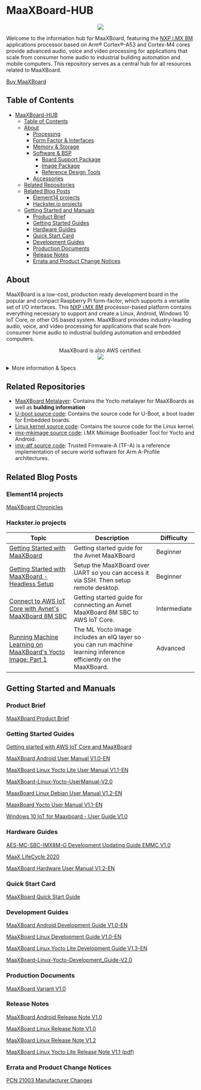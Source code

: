 # MaaXBoard-HUB
<p align="center">
    <img src="https://github.com/Avnet/MaaXBoard-HUB/assets/88205887/9e382786-3ac3-4b9f-acf2-fc61217ed5d7">
</p>

Welcome to the information hub for MaaXBoard, featuring the [NXP i.MX 8M](https://www.nxp.com/products/processors-and-microcontrollers/arm-processors/i-mx-applications-processors/i-mx-8-applications-processors/i-mx-8m-family-armcortex-a53-cortex-m4-audio-voice-video:i.MX8M) applications processor based on Arm® Cortex®-A53 and Cortex-M4 cores provide advanced audio, voice and video processing for applications that scale from consumer home audio to industrial building automation and mobile computers. This repository serves as a central hub for all resources related to MaaXBoard. <br />

[Buy MaaXBoard](https://www.avnet.com/wps/portal/us/products/avnet-boards/avnet-board-families/maaxboard/maaxboard?family=&nodeClicked=d8e2c09b-9600-4ba7-b7ed-82a834b5177d)

## Table of Contents
- [MaaXBoard-HUB](#maaxboard-hub)
  - [Table of Contents](#table-of-contents)
  - [About](#about)
    - [Processing](#processing)
    - [Form Factor \& Interfaces](#form-factor--interfaces)
    - [Memory \& Storage](#memory--storage)
    - [Software \& BSP](#software--bsp)
      - [Board Support Package](#board-support-package)
      - [Image Package](#image-package)
      - [Reference Design Tools](#reference-design-tools)
    - [Accessories](#accessories)
  - [Related Repositories](#related-repositories)
  - [Related Blog Posts](#related-blog-posts)
    - [Element14 projects](#element14-projects)
    - [Hackster.io projects](#hacksterio-projects)
  - [Getting Started and Manuals](#getting-started-and-manuals)
    - [Product Brief](#product-brief)
    - [Getting Started Guides](#getting-started-guides)
    - [Hardware Guides](#hardware-guides)
    - [Quick Start Card](#quick-start-card)
    - [Development Guides](#development-guides)
    - [Production Documents](#production-documents)
    - [Release Notes](#release-notes)
    - [Errata and Product Change Notices](#errata-and-product-change-notices)

## About
MaaXBoard is a low-cost, production ready development board in the popular and compact Raspberry Pi form-factor, which supports a versatile set of I/O interfaces. This [NXP i.MX 8M](https://www.nxp.com/products/processors-and-microcontrollers/arm-processors/i-mx-applications-processors/i-mx-8-applications-processors/i-mx-8m-family-armcortex-a53-cortex-m4-audio-voice-video:i.MX8M) processor-based platform contains everything necessary to support and create a Linux, Android, Windows 10 IoT Core, or other OS based system. MaaXBoard provides industry-leading audio, voice, and video processing for applications that scale from consumer home audio to industrial building automation and embedded computers.<br />
<p align="center">
    MaaXBoard is also AWS certified.<br />
    <img src="https://github.com/Avnet/MaaXBoard-HUB/assets/88205887/59600e3f-2054-4e85-ba79-83fa284c9524">
<br />
<details>
    <summary>More information & Specs</summary>

### Processing
The i.MX 8M device is architected with 2 separate processing domains: The application domain includes Quad Arm® Cortex®-A53 cores. The Real Time domain includes an Arm Cortex-M4F core.


### Form Factor & Interfaces
<p align="center">
    <img src="https://github.com/Avnet/MaaXBoard-HUB/assets/88205887/3efc52eb-a8ab-4a51-b89b-989c3efdb40c" width="500">
</p>
MaaXBoard is engineered in compact Raspberry Pi form-factor, which supports a versatile set of I/O interfaces. These include Gigabit Ethernet, two USB 3.0 host interfaces, MIPI DSI display and MIPI CSI camera interfaces, HDMI display supporting up to 4k resolution, Wi-Fi 802.11 b/g/n/ac, Bluetooth 4.2 (BLE), Onboard Ceramic Antenna with an optional external antenna support, a Pi-HAT compatible 40-pin header and Audio Expansion.

Power is sourced via a USB-C connector and is managed via NXP's PCA9460B PMIC on the SOM plus three additional voltage regulators.

### Memory & Storage

MaaXBoard is well resourced with 2GB DDR4 SDRAM, MicroSD Slot, plus eMMC Boot memory expansion support (optional, not populated by default).

### Software & BSP

#### Board Support Package
[Debian source files](https://github.com/Avnet/maaxboard-debian-build)

[Yocto source files](https://github.com/Avnet/meta-maaxboard)

[Android source files](https://github.com/Avnet/android-imx-platform-hardware-imx)

#### Image Package
[Debian Linux Out of Box Image (zip)](https://downloads.element14.com/downloads/zedboard/MaaxBoard/maaxboard/02LinuxShipmentImage_Debian.zip)

[Yocto Linux Out of Box Image V1.1.0r03 (zip)](https://downloads.element14.com/downloads/zedboard/MaaxBoard/maaxboard/02LinuxShipmentImage_Debian.zip)

[Android 9 Out of Box Image (zip)](https://avtinc.sharepoint.com/:u:/t/ET-Downloads/EW03iCLdcKhDqTb67jT6KfkB2xK56wNLuOeKIzSDqklaaQ?e=Qa9FX2)

#### Reference Design Tools
[Android Environment Tools (zip)](https://www.avnet.com/wps/wcm/connect/onesite/88e0cc38-5240-4e57-945e-d18661f6d1c8/AndroidTools.zip?MOD=AJPERES&CVID=nyeiRH4&CVID=nyeiRH4)

[Linux Environment Tools (zip)](https://www.avnet.com/wps/wcm/connect/onesite/5d661cb7-1508-422b-b4a4-d1a65722c92b/03LinuxTools.zip?MOD=AJPERES&CVID=nyej6SX&CVID=nyej6SX)



### Accessories 
Available accessory options include a [MIPI 7-inch display](https://www.avnet.com/shop/us/products/avnet-engineering-services/aes-acc-maax-disp2-3074457345648625681/), [MIPI CSI camera](https://www.arducam.com/product/arducam-5mp-mipi-camera-for-rzboard-v2l-with-renesas-rz-v2l-processor/), [Monarch Go Pi HAT](https://www.avnet.com/shop/us/products/avnet-engineering-services/aes-sqn-mnrchgo-ht1-g-3074457345643590213?krypto=e0lzEpB9jb7ah4ATyfiftdtPavKJ51pxv9nj8tghkWtFraife%2B18YAUtSlZZwiYtG1f3luULUju9b20mXEPp18V85bfzqsmsRUyjuptqCXtGdXnLNSvpTcsqvon3OBXd) and [5V/3A USB Type C power supply](https://www.avnet.com/shop/us/products/avnet-engineering-services/aes-acc-maax-pwrul-3074457345642357173/).

[View other Avnet boards](https://www.avnet.com/wps/portal/us/products/avnet-boards/)
</details>


## Related Repositories
- [MaaXBoard Metalayer](https://github.com/Avnet/meta-maaxboard): Contains the Yocto metalayer for MaaXBoards as well as **building information**
- [U-boot source code](https://github.com/Avnet/uboot-imx): Contains the source code for U-Boot, a boot loader for Embedded boards.
- [Linux kernel source code](https://github.com/Avnet/linux-imx): Contains the source code for the Linux kernel.
- [imx-mkimage source code](https://github.com/Avnet/imx-mkimage): i.MX Mkimage Bootloader Tool for Yocto and Android.
- [imx-atf source code](https://github.com/Avnet/imx-atf): Trusted Firmware-A (TF-A) is a reference implementation of secure world software for Arm A-Profile architectures.


## Related Blog Posts 
### Element14 projects
[MaaXBoard Chronicles](https://www.element14.com/community/community/designcenter/single-board-computers/blog/2021/08/02/maaxboard-chronicles)

### Hackster.io projects
| Topic | Description | Difficulty |
| -- | -- | -- |
| [Getting Started with MaaXBoard](https://www.hackster.io/monica/getting-started-with-maaxboard-ca362d) | Getting started guide for the Avnet MaaXBoard | Beginner |
| [Getting Started with MaaXBoard - Headless Setup](https://www.hackster.io/monica/getting-started-with-maaxboard-headless-setup-24102b) | Setup the MaaXBoard over UART so you can access it via SSH. Then setup remote desktop. | Beginner |
| [Connect to AWS IoT Core with Avnet's MaaXBoard 8M SBC](https://www.hackster.io/bwilless/connect-to-aws-iot-core-with-avnet-s-maaxboard-8m-sbc-e8ef32) | Getting started guide for connecting an Avnet MaaXBoard 8M SBC to AWS IoT Core. | Intermediate |
| [Running Machine Learning on MaaXBoard's Yocto Image: Part 1](https://www.hackster.io/monica/running-machine-learning-on-maaxboard-s-yocto-image-part-1-6a4796) | The ML Yocto image includes an eIQ layer so you can run machine learning inference efficiently on the MaaXBoard.| Advanced |

## Getting Started and Manuals
### Product Brief
[MaaXBoard Product Brief](https://www.avnet.com/wps/wcm/connect/onesite/98bb51d6-151e-4d0e-9012-033281164209/FY23_1032_MaaXBoard_Product_Brief.pdf?MOD=AJPERES&CACHEID=ROOTWORKSPACE.Z18_NA5A1I41L0ICD0ABNDMDDG0000-98bb51d6-151e-4d0e-9012-033281164209-osAVXgj)

### Getting Started Guides
[Getting started with AWS IoT Core and MaaXBoard](https://www.avnet.com/wps/wcm/connect/onesite/8f75806d-197d-49d7-9790-9d95e916946a/AWS-GettingStartedGuideMaaXBoard8M-V1.pdf?MOD=AJPERES&CACHEID=ROOTWORKSPACE.Z18_NA5A1I41L0ICD0ABNDMDDG0000-8f75806d-197d-49d7-9790-9d95e916946a-osgy.xl)

[MaaXBoard Android User Manual V1.0-EN](https://www.avnet.com/wps/wcm/connect/onesite/91c5adb3-9938-40a7-aff7-b9c9ef0da804/MaaXBoard-Android-UserManual-V1.0-EN.pdf?MOD=AJPERES&CACHEID=ROOTWORKSPACE.Z18_NA5A1I41L0ICD0ABNDMDDG0000-91c5adb3-9938-40a7-aff7-b9c9ef0da804-nubPcPW)

[MaaXBoard Linux Yocto Lite User Manual V1.1-EN](https://www.avnet.com/wps/wcm/connect/onesite/121336f0-a62f-487c-aad9-48a72ea1f7fd/MaaXBoard-Linux-Yocto-Lite-UserManual-V1.1-EN.pdf?MOD=AJPERES&CACHEID=ROOTWORKSPACE.Z18_NA5A1I41L0ICD0ABNDMDDG0000-121336f0-a62f-487c-aad9-48a72ea1f7fd-nZCsDkH)

[MaaXBoard-Linux-Yocto-UserManual-V2.0](https://www.avnet.com/wps/wcm/connect/onesite/3cb1a777-3aa8-4394-9ba8-135d9ffa1470/MaaXBoard-Linux-Yocto-UserManual-V2.0.pdf?MOD=AJPERES&CACHEID=ROOTWORKSPACE.Z18_NA5A1I41L0ICD0ABNDMDDG0000-3cb1a777-3aa8-4394-9ba8-135d9ffa1470-oFe7-h-)

[MaaxBoard Linux Debian User Manual V1.2-EN](https://www.avnet.com/wps/wcm/connect/onesite/11d926e2-386d-4e38-8860-72bb0f5559f5/MaaXBoard-Linux-Debian-UserManual-V1.2-EN.pdf?MOD=AJPERES&CACHEID=ROOTWORKSPACE.Z18_NA5A1I41L0ICD0ABNDMDDG0000-11d926e2-386d-4e38-8860-72bb0f5559f5-nubPsyY)

[MaaxBoard Yocto User Manual V1.1-EN](https://www.avnet.com/wps/wcm/connect/onesite/3d2d5ce9-08f3-489f-8965-1e6d4c2a0912/MaaXBoard-Yocto-UserManual-V1.1-EN.pdf?MOD=AJPERES&CACHEID=ROOTWORKSPACE.Z18_NA5A1I41L0ICD0ABNDMDDG0000-3d2d5ce9-08f3-489f-8965-1e6d4c2a0912-nubPpDp)

[Windows 10 IoT for Maaxboard - User Guide V1.0](https://www.avnet.com/wps/wcm/connect/onesite/91ed4144-e121-46aa-8ad0-defc0b8ab9c9/Windows_10_IoT_Maaxboard_User_Guide_V1.0.pdf?MOD=AJPERES&CACHEID=ROOTWORKSPACE.Z18_NA5A1I41L0ICD0ABNDMDDG0000-91ed4144-e121-46aa-8ad0-defc0b8ab9c9-nubTKeW)

### Hardware Guides
[AES-MC-SBC-IMX8M-G Development Updating Guide EMMC V1.0](https://www.avnet.com/wps/wcm/connect/onesite/08a69245-942e-47a8-a13e-0406c71d52b9/AES-MC-SBC-IMX8M-G-Development_Guide-EMMC-V1.0.pdf?MOD=AJPERES&CACHEID=ROOTWORKSPACE.Z18_NA5A1I41L0ICD0ABNDMDDG0000-08a69245-942e-47a8-a13e-0406c71d52b9-nubLjJ7)

[MaaX LifeCycle 2020](https://www.avnet.com/wps/wcm/connect/onesite/f67500b9-ba5a-4e56-98d2-b449c7bbacd2/MaaXBoard-Linux-Development_Guide-V1.0-EN.pdf?MOD=AJPERES&CACHEID=ROOTWORKSPACE.Z18_NA5A1I41L0ICD0ABNDMDDG0000-f67500b9-ba5a-4e56-98d2-b449c7bbacd2-nubVrw3)

[MaaXBoard Hardware User Manual V1.2-EN](https://www.avnet.com/wps/wcm/connect/onesite/1e83cac7-ebe8-4be4-8776-6781e3833d11/MaaXBoard-Hardware_UserManual-V1.2-EN.pdf?MOD=AJPERES&CACHEID=ROOTWORKSPACE.Z18_NA5A1I41L0ICD0ABNDMDDG0000-1e83cac7-ebe8-4be4-8776-6781e3833d11-nubO0tq)

### Quick Start Card
[MaaXBoard Quick Start Guide](https://www.avnet.com/wps/wcm/connect/onesite/1c28a152-32ee-43c9-911f-ba093b0f2bd5/P20_014_Embest_Product_Booklet_KL_r3.pdf?MOD=AJPERES&CACHEID=ROOTWORKSPACE.Z18_NA5A1I41L0ICD0ABNDMDDG0000-1c28a152-32ee-43c9-911f-ba093b0f2bd5-nubQqTy)

### Development Guides
[MaaXBoard Android Development Guide V1.0-EN](https://www.avnet.com/wps/wcm/connect/onesite/16594184-70a8-456a-99ad-8bf28365458d/MaaXBoard-Android-Development_Guide-V1.0-EN.pdf?MOD=AJPERES&CACHEID=ROOTWORKSPACE.Z18_NA5A1I41L0ICD0ABNDMDDG0000-16594184-70a8-456a-99ad-8bf28365458d-nubToKG)

[MaaXBoard Linux Development Guide V1.0-EN](https://www.avnet.com/wps/wcm/connect/onesite/f67500b9-ba5a-4e56-98d2-b449c7bbacd2/MaaXBoard-Linux-Development_Guide-V1.0-EN.pdf?MOD=AJPERES&CACHEID=ROOTWORKSPACE.Z18_NA5A1I41L0ICD0ABNDMDDG0000-f67500b9-ba5a-4e56-98d2-b449c7bbacd2-nubVrw3)

[MaaXBoard Linux Yocto Lite Development Guide V1.3-EN](https://www.avnet.com/wps/wcm/connect/onesite/c21b5740-11d1-4732-b34c-ffffe54854cd/MaaXBoard-Linux-Yocto-Lite-Development_Guide-V1.3-EN.pdf?MOD=AJPERES&CACHEID=ROOTWORKSPACE.Z18_NA5A1I41L0ICD0ABNDMDDG0000-c21b5740-11d1-4732-b34c-ffffe54854cd-nZCsBL8)

[MaaXBoard-Linux-Yocto-Development_Guide-V2.0](https://www.avnet.com/wps/wcm/connect/onesite/70863b8d-da7f-4b9d-a97b-cb59f418907c/MaaXBoard-Linux-Yocto-Development_Guide-V2.0.pdf?MOD=AJPERES&CACHEID=ROOTWORKSPACE.Z18_NA5A1I41L0ICD0ABNDMDDG0000-70863b8d-da7f-4b9d-a97b-cb59f418907c-oFe7OZA)

### Production Documents
[MaaXBoard Variant V1.0](https://www.avnet.com/wps/wcm/connect/onesite/8670ea9c-a49d-4de5-af20-82af8d0b86ad/MaaXBoard_Variants_V1-0.pdf?MOD=AJPERES&CACHEID=ROOTWORKSPACE.Z18_NA5A1I41L0ICD0ABNDMDDG0000-8670ea9c-a49d-4de5-af20-82af8d0b86ad-nubSof.)

### Release Notes
[MaaXBoard Android Release Note V1.0](https://www.avnet.com/wps/wcm/connect/onesite/9d151d50-907e-4faf-96c7-0133ef796505/MaaXBoard_Android_ReleaseNote-V1.0.pdf?MOD=AJPERES&CACHEID=ROOTWORKSPACE.Z18_NA5A1I41L0ICD0ABNDMDDG0000-9d151d50-907e-4faf-96c7-0133ef796505-nubRHez)

[MaaXBoard Linux Release Note V1.0](https://www.avnet.com/wps/wcm/connect/onesite/0e594eda-f0f1-4357-b01f-684092b525db/MaaXBoard-Linux-ReleaseNote-V1.0.pdf?MOD=AJPERES&CACHEID=ROOTWORKSPACE.Z18_NA5A1I41L0ICD0ABNDMDDG0000-0e594eda-f0f1-4357-b01f-684092b525db-nubR1cQ)

[MaaXBoard Linux Release Note V1.2](https://www.avnet.com/wps/wcm/connect/onesite/9bf9b035-9276-4583-bb1b-8253a99595af/MaaXBoard-Linux-ReleaseNote-V1.2.pdf?MOD=AJPERES&CACHEID=ROOTWORKSPACE.Z18_NA5A1I41L0ICD0ABNDMDDG0000-9bf9b035-9276-4583-bb1b-8253a99595af-nubRh1m)

[MaaXBoard Linux Yocto Lite Release Note V1.1 (pdf)](https://www.avnet.com/wps/wcm/connect/onesite/3abd82a1-3354-4942-a356-d98db0e319f9/MaaXBoard-Linux-Yocto-Lite-ReleaseNote-V1.1.pdf?MOD=AJPERES&CACHEID=ROOTWORKSPACE.Z18_NA5A1I41L0ICD0ABNDMDDG0000-3abd82a1-3354-4942-a356-d98db0e319f9-nZCsCKX)

### Errata and Product Change Notices
[PCN 21003 Manufacturer Changes](https://www.avnet.com/wps/wcm/connect/onesite/260403e3-abc2-4bfc-b174-3d456a1dc93f/Product+Change+Notification+PCN+21003.pdf?MOD=AJPERES&CACHEID=ROOTWORKSPACE.Z18_NA5A1I41L0ICD0ABNDMDDG0000-260403e3-abc2-4bfc-b174-3d456a1dc93f-nDEpL3N)
